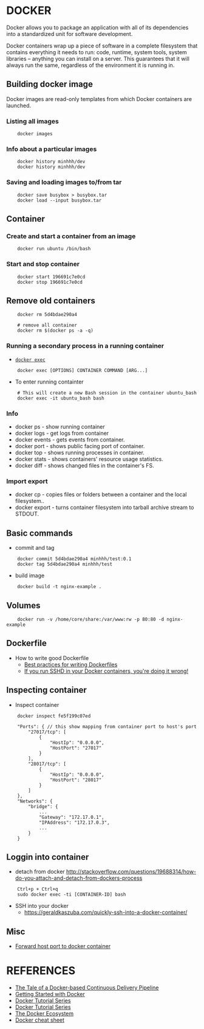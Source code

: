 # DOCKER
Docker allows you to package an application with all of its dependencies into a standardized unit for software development.

Docker containers wrap up a piece of software in a complete filesystem that contains everything it needs to run: code, runtime, system tools, system libraries – anything you can install on a server. This guarantees that it will always run the same, regardless of the environment it is running in.

## Building docker image
Docker images are read-only templates from which Docker containers are launched.

### Listing all images
```
    docker images
```



### Info about a particular images
```
    docker history minhhh/dev
    docker history minhhh/dev
```

### Saving and loading images to/from tar
```
    docker save busybox > busybox.tar
    docker load --input busybox.tar
```

## Container

### Create and start a container from an image
```
    docker run ubuntu /bin/bash
```

### Start and stop container
```
    docker start 196691c7e0cd
    docker stop 196691c7e0cd
```

## Remove old containers
```
    docker rm 5d4bdae290a4

    # remove all container
    docker rm $(docker ps -a -q)
```

### Running a secondary process in a running container
* [`docker exec`](http://docs.docker.com/engine/reference/commandline/exec/)
```
    docker exec [OPTIONS] CONTAINER COMMAND [ARG...]
```

* To enter running containter
```
    # This will create a new Bash session in the container ubuntu_bash
    docker exec -it ubuntu_bash bash
```

### Info
* docker ps - show running container
* docker logs - get logs from container
* docker events - gets events from container.
* docker port - shows public facing port of container.
* docker top - shows running processes in container.
* docker stats - shows containers' resource usage statistics.
* docker diff - shows changed files in the container's FS.

### Import export
* docker cp - copies files or folders between a container and the local filesystem..
* docker export - turns container filesystem into tarball archive stream to STDOUT.


## Basic commands
* commit and tag
```
    docker commit 5d4bdae290a4 minhhh/test:0.1
    docker tag 5d4bdae290a4 minhhh/test
```
* build image
```
    docker build -t nginx-example .
```

## Volumes
```
    docker run -v /home/core/share:/var/www:rw -p 80:80 -d nginx-example
```

## Dockerfile
* How to write good Dockerfile
    * [Best practices for writing Dockerfiles](https://docs.docker.com/engine/articles/dockerfile_best-practices/)
    * [If you run SSHD in your Docker containers, you're doing it wrong!](https://jpetazzo.github.io/2014/06/23/docker-ssh-considered-evil/)

## Inspecting container

* Inspect container
```
    docker inspect fe5f199c07ed

    "Ports": { // this show mapping from container port to host's port
        "27017/tcp": [
            {
                "HostIp": "0.0.0.0",
                "HostPort": "27017"
            }
        ],
        "28017/tcp": [
            {
                "HostIp": "0.0.0.0",
                "HostPort": "28017"
            }
        ]
    },
    "Networks": {
        "bridge": {
            ...
            "Gateway": "172.17.0.1",
            "IPAddress": "172.17.0.3",
            ...
        }
    }
```

## Loggin into container
* detach from docker http://stackoverflow.com/questions/19688314/how-do-you-attach-and-detach-from-dockers-process
```
    Ctrl+p + Ctrl+q
    sudo docker exec -ti [CONTAINER-ID] bash
```

* SSH into your docker
    * https://geraldkaszuba.com/quickly-ssh-into-a-docker-container/

## Misc
* [Forward host port to docker container](http://stackoverflow.com/questions/17770902/forward-host-port-to-docker-container)



# REFERENCES
* [The Tale of a Docker-based Continuous Delivery Pipeline](https://www.youtube.com/watch?v=xNfCEie5_RA)
* [Getting Started with Docker](https://serversforhackers.com/getting-started-with-docker/)
* [Docker Tutorial Series](http://rominirani.com/2015/07/19/docker-tutorial-series/)
* [Docker Tutorial Series](http://blog.flux7.com/blogs/docker/docker-tutorial-series-part-1-an-introduction)
* [The Docker Ecosystem](https://www.digitalocean.com/community/tutorial_series/the-docker-ecosystem)
* [Docker cheat sheet](https://github.com/wsargent/docker-cheat-sheet)
